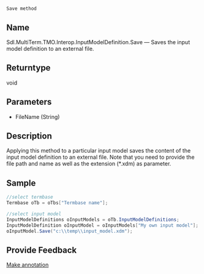 

# 
    Save method



## Name

Sdl.MultiTerm.TMO.Interop.InputModelDefinition.Save —          Saves the input model definition to an external file.



## Returntype

void



## Parameters

* FileName (String)




## Description



Applying this method to a particular input model saves the content of the input model definition to an external file. Note that you need to provide the file path and name as well as the extension (\*.xdm) as parameter.



## Sample


```cs
//select termbase
Termbase oTb = oTbs["Termbase name"];

//select input model
InputModelDefinitions oInputModels = oTb.InputModelDefinitions;
InputModelDefinition oInputModel = oInputModels["My own input model"];
oInputModel.Save("c:\\temp\\input_model.xdm");
```



## Provide Feedback

[Make annotation](mailto:sdk-feedback@sdl.com&amp;subject=Reference%20for%20Sdl.MultiTerm.TMO.Interop.InputModelDefinition.Save)

